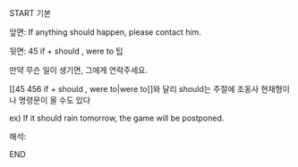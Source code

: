 START
기본

앞면:
If anything should happen, please contact him.


뒷면:
45 if + should , were to 팁

만약 무슨 일이 생기면, 그에게 연락주세요.

[[45 456 if + should , were to|were to]]와 달리 should는 주절에 조동사 현재형이나 명령문이 올 수도 있다

ex) If it should rain tomorrow, the game will be postponed.


해석:
<!--ID: 1694845997597-->
END